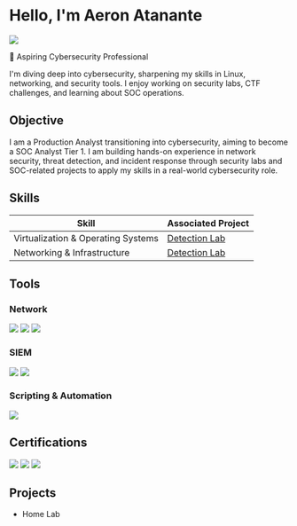 # Hello, I'm Aeron Atanante
<a href="https://www.linkedin.com/in/aeron-atanante/"><img src="https://img.shields.io/badge/-LinkedIn-0072b1?&style=for-the-badge&logo=linkedin&logoColor=white" /></a>

🔹 Aspiring Cybersecurity Professional 

I'm diving deep into cybersecurity, sharpening my skills in Linux, networking, and security tools. I enjoy working on security labs, CTF challenges, and learning about SOC operations.
## Objective

I am a Production Analyst transitioning into cybersecurity, aiming to become a SOC Analyst Tier 1. I am building hands-on experience in network security, threat detection, and incident response through security labs and SOC-related projects to apply my skills in a real-world cybersecurity role.

## Skills

| Skill                                         | Associated Project         |
|-----------------------------------------------|----------------------------|
| Virtualization & Operating Systems          | <a href="https://github.com/Aeron-Atanante/Detection-Lab">Detection Lab</a>|
| Networking & Infrastructure | <a href="https://github.com/Aeron-Atanante/Detection-Lab">Detection Lab</a>|

## Tools

### Network
<div>
    <img src="https://img.shields.io/badge/-Wireshark-1679A7?&style=for-the-badge&logo=Wireshark&logoColor=white" />
    <img src="https://img.shields.io/badge/-Snort-EF3B2D?&style=for-the-badge&logo=Snort&logoColor=white" />
    <img src="https://img.shields.io/badge/-Nmap-00457C?&style=for-the-badge&logo=Nmap&logoColor=white" />
</div>

### SIEM
<div>
    <img src="https://img.shields.io/badge/-Splunk-000000?&style=for-the-badge&logo=Splunk&logoColor=white" />
    <img src="https://img.shields.io/badge/-Elastic-005571?&style=for-the-badge&logo=Elastic&logoColor=white" />
</div>

### Scripting & Automation
<div>
    <img src="https://img.shields.io/badge/-Python-3776AB?&style=for-the-badge&logo=Python&logoColor=white" />
</div>

## Certifications
<div>
<img src="https://img.shields.io/badge/-Security%2B-FF0000?&style=for-the-badge&logo=CompTIA&logoColor=white" />
<img src="https://img.shields.io/badge/-Google%20Cybersecurity%20Professional%20Certificate-4285F4?&style=for-the-badge&logo=Google&logoColor=white" />
<img src="https://img.shields.io/badge/-Google%20IT%20Support%20Professional%20Certificate-34A853?&style=for-the-badge&logo=Google&logoColor=white" />
</div>

## Projects
- Home Lab
